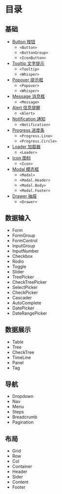 # 目录 [<i class="icon icon-edit2" ></i>](https://github.com/rsuite/rsuite.github.io/blob/master/src/components/overview/index.md)


## 基础
- [Button 按钮](/components/button)
  - `<Button>`
  - `<ButtonGroup>`
  - `<IconButton>`
- [Tooltip 文字提示](/components/tooltip)
  - `<Tooltip>`
  - `<Whisper>`
- [Popover 提示框](/components/popover)
  - `<Popover>`
  - `<Whisper>`
- [Message 消息框](/components/message)
  - `<Message>`
- [Alert 信息提醒](/components/alert)
  - `<Alert>`
- [Notification 通知](/components/notification)
  - `<Notification>`
- [Progress 进度条](/components/progress)
  - `<Progress.Line>`
  - `<Progress.Circle>`
- [Loader 加载器](/components/loader)
  - `<Loader>`
- [Icon 图标](/components/icon)
  - `<Icon>`
- [Modal 模态框](/components/modal)
  - `<Modal>`
  - `<Modal.Header>`
  - `<Modal.Body>`
  - `<Modal.Footer>`
- [Drawer 抽屉](/components/drawer)
  - `<Drawer>`


## 数据输入

- Form
- FormGroup
- FormControl
- InputGroup
- InputNumber
- Checkbox
- Rodio
- Toggle
- Slider
- TreePicker
- CheckTreePicker
- SelectPicker
- CheckPicker
- Cascader
- AutoComplete
- DatePicker
- DateRangePicker


## 数据展示

- Table
- Tree
- CheckTree
- TimeLine
- Panel
- Tag

## 导航

- Dropdown
- Nav
- Menu
- Steps
- Breadcrumb
- Pagination

## 布局
- Grid
- Row
- Col
- Container
- Header
- Sider
- Content
- Footer


<!--{demo}-->

